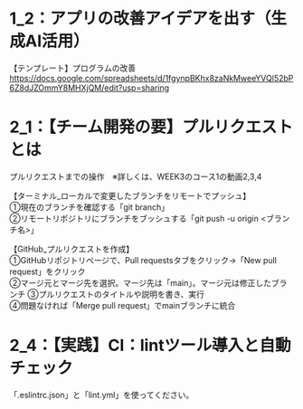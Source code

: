 # 1_2：アプリの改善アイデアを出す（生成AI活用）
【テンプレート】プログラムの改善
https://docs.google.com/spreadsheets/d/1fgynpBKhx8zaNkMweeYVQl52bP6Z8dJZOmmY8MHXjQM/edit?usp=sharing

# 2_1：【チーム開発の要】プルリクエストとは
プルリクエストまでの操作　※詳しくは、WEEK3のコース1の動画2,3,4

【ターミナル_ローカルで変更したブランチをリモートでプッシュ】  
①現在のブランチを確認する「git branch」  
②リモートリポジトリにブランチをブッシュする「git push -u origin <ブランチ名>」  
  
【GitHub_プルリクエストを作成】  
①GitHubリポジトリページで、Pull requestsタブをクリック→「New pull request」をクリック  
②マージ元とマージ先を選択。マージ先は「main」。マージ元は修正したブランチ
③プルリクエストのタイトルや説明を書き、実行  
④問題なければ「Merge pull request」でmainブランチに統合


# 2_4：【実践】CI：lintツール導入と自動チェック
「.eslintrc.json」と「lint.yml」を使ってください。

